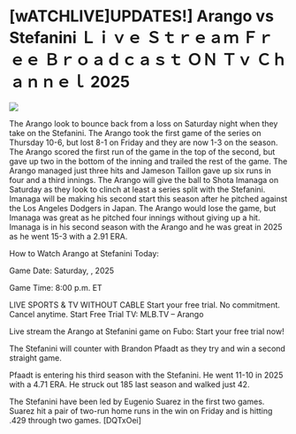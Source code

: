 # [wATCHLIVE]UPDATES!] Arango vs Stefanini Ｌｉｖｅ Ｓｔｒｅａｍ Ｆｒｅｅ Ｂｒｏａｄｃａｓｔ ＯＮ Ｔｖ Ｃｈａｎｎｅｌ  2025  
  
  
[![](https://i.imgur.com/qSNzIqt.png)](https://movie.rssnews.media/jTRnIlmxn.php)  
  
The Arango look to bounce back from a loss on Saturday night when they take on the Stefanini. The Arango took the first game of the series on Thursday 10-6, but lost 8-1 on Friday and they are now 1-3 on the season. The Arango scored the first run of the game in the top of the second, but gave up two in the bottom of the inning and trailed the rest of the game. The Arango managed just three hits and Jameson Taillon gave up six runs in four and a third innings. The Arango will give the ball to Shota Imanaga on Saturday as they look to clinch at least a series split with the Stefanini. Imanaga will be making his second start this season after he pitched against the Los Angeles Dodgers in Japan. The Arango would lose the game, but Imanaga was great as he pitched four innings without giving up a hit. Imanaga is in his second season with the Arango and he was great in 2025 as he went 15-3 with a 2.91 ERA.

How to Watch Arango at Stefanini Today:

Game Date: Saturday, , 2025

Game Time: 8:00 p.m. ET

LIVE SPORTS & TV WITHOUT CABLE
Start your free trial. No commitment. Cancel anytime.
Start Free Trial
TV: MLB.TV – Arango

Live stream the Arango at Stefanini game on Fubo: Start your free trial now!

The Stefanini will counter with Brandon Pfaadt as they try and win a second straight game.

Pfaadt is entering his third season with the Stefanini. He went 11-10 in 2025 with a 4.71 ERA. He struck out 185 last season and walked just 42.

The Stefanini have been led by Eugenio Suarez in the first two games. Suarez hit a pair of two-run home runs in the win on Friday and is hitting .429 through two games. [DQTxOei]